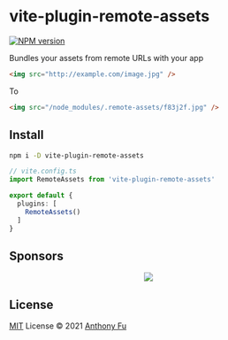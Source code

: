 # vite-plugin-remote-assets

[![NPM version](https://img.shields.io/npm/v/vite-plugin-remote-assets?color=a1b858&label=)](https://www.npmjs.com/package/vite-plugin-remote-assets)


Bundles your assets from remote URLs with your app

```html
<img src="http://example.com/image.jpg" />
```

To

```html
<img src="/node_modules/.remote-assets/f83j2f.jpg" />
```


## Install

```bash
npm i -D vite-plugin-remote-assets
```

```ts
// vite.config.ts
import RemoteAssets from 'vite-plugin-remote-assets'

export default {
  plugins: [
    RemoteAssets()
  ]
}
```

## Sponsors

<p align="center">
  <a href="https://cdn.jsdelivr.net/gh/antfu/static/sponsors.svg">
    <img src='https://cdn.jsdelivr.net/gh/antfu/static/sponsors.svg'/>
  </a>
</p>

## License

[MIT](./LICENSE) License © 2021 [Anthony Fu](https://github.com/antfu)
